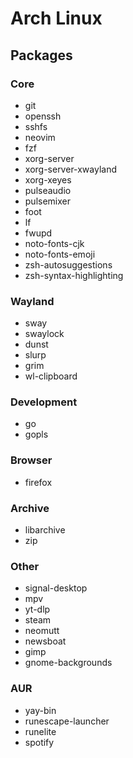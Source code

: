 # Arch Linux

## Packages

### Core

- git
- openssh
- sshfs
- neovim
- fzf
- xorg-server
- xorg-server-xwayland
- xorg-xeyes
- pulseaudio
- pulsemixer
- foot
- lf
- fwupd
- noto-fonts-cjk
- noto-fonts-emoji
- zsh-autosuggestions
- zsh-syntax-highlighting

### Wayland

- sway
- swaylock
- dunst
- slurp
- grim
- wl-clipboard

### Development

- go
- gopls

### Browser

- firefox

### Archive

- libarchive
- zip

### Other

- signal-desktop
- mpv
- yt-dlp
- steam
- neomutt
- newsboat
- gimp
- gnome-backgrounds

### AUR

- yay-bin
- runescape-launcher
- runelite
- spotify
